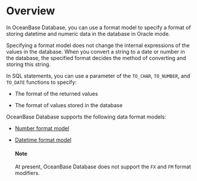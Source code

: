 # Overview

In OceanBase Database, you can use a format model to specify a format of storing datetime and numeric data in the database in Oracle mode.

Specifying a format model does not change the internal expressions of the values in the database. When you convert a string to a date or number in the database, the specified format decides the method of converting and storing this string.

In SQL statements, you can use a parameter of the `TO_CHAR`, `TO_NUMBER`, and `TO_DATE` functions to specify:

* The format of the returned values

* The format of values stored in the database

OceanBase Database supports the following data format models:

* [Number format model](../../../../../500.system-reference/300.system-variable-of-oracle-mode/4700.nls_date_format-of-oracle-mode.md)

* [Datetime format model](../400.format-of-oracle-mode/300.date-and-time-formatting-of-oracle-mode.md)

  <main id="notice" type='explain'>
    <h4>Note</h4>
    <p>At present, OceanBase Database does not support the <code>FX</code> and <code>FM</code> format modifiers. </p>
  </main>
